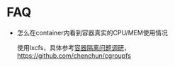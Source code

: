 # FAQ

* 怎么在container内看到容器真实的CPU/MEM使用情况

  使用lxcfs，具体参考[容器隔离问题调研](https://my.oschina.net/markz0928/blog/1833673)，https://github.com/chenchun/cgroupfs

